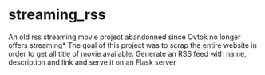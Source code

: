 # streaming_rss
An old rss streaming movie project abandonned since Ovtok no longer offers streaming*
The goal of this project was to scrap the entire website in order to get all title of movie available.
Generate an RSS feed with name, description and link and serve it on an Flask server
